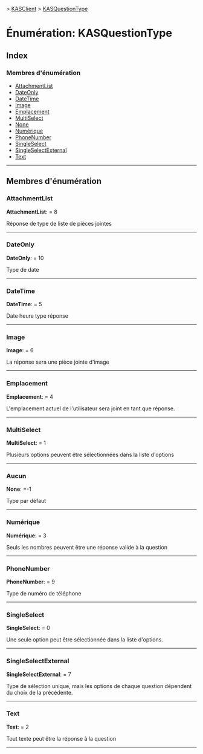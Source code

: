[](../README.md) > [KASClient](../modules/kasclient.md) > [KASQuestionType](../enums/kasclient.kasquestiontype.md)

# <a name="enumeration-kasquestiontype"></a>Énumération: KASQuestionType

## <a name="index"></a>Index

### <a name="enumeration-members"></a>Membres d'énumération

* [AttachmentList](kasclient.kasquestiontype.md#attachmentlist)
* [DateOnly](kasclient.kasquestiontype.md#dateonly)
* [DateTime](kasclient.kasquestiontype.md#datetime)
* [Image](kasclient.kasquestiontype.md#image)
* [Emplacement](kasclient.kasquestiontype.md#location)
* [MultiSelect](kasclient.kasquestiontype.md#multiselect)
* [None](kasclient.kasquestiontype.md#none)
* [Numérique](kasclient.kasquestiontype.md#numeric)
* [PhoneNumber](kasclient.kasquestiontype.md#phonenumber)
* [SingleSelect](kasclient.kasquestiontype.md#singleselect)
* [SingleSelectExternal](kasclient.kasquestiontype.md#singleselectexternal)
* [Text](kasclient.kasquestiontype.md#text)

---

## <a name="enumeration-members"></a>Membres d'énumération

<a id="attachmentlist"></a>

###  <a name="attachmentlist"></a>AttachmentList

**AttachmentList**: = 8

Réponse de type de liste de pièces jointes

___

<a id="dateonly"></a>

###  <a name="dateonly"></a>DateOnly

**DateOnly**: = 10

Type de date

___

<a id="datetime"></a>

###  <a name="datetime"></a>DateTime


**DateTime**: = 5

Date heure type réponse

___

<a id="image"></a>

###  <a name="image"></a>Image

**Image**: = 6

La réponse sera une pièce jointe d'image

___

<a id="location"></a>

###  <a name="location"></a>Emplacement

**Emplacement**: = 4

L'emplacement actuel de l'utilisateur sera joint en tant que réponse.

___

<a id="multiselect"></a>

###  <a name="multiselect"></a>MultiSelect

**MultiSelect**: = 1

Plusieurs options peuvent être sélectionnées dans la liste d'options

___

<a id="none"></a>

###  <a name="none"></a>Aucun

**None**: =-1

Type par défaut

___

<a id="numeric"></a>

###  <a name="numeric"></a>Numérique

**Numérique**: = 3

Seuls les nombres peuvent être une réponse valide à la question

___

<a id="phonenumber"></a>

###  <a name="phonenumber"></a>PhoneNumber

**PhoneNumber**: = 9

Type de numéro de téléphone

___

<a id="singleselect"></a>

###  <a name="singleselect"></a>SingleSelect

**SingleSelect**: = 0

Une seule option peut être sélectionnée dans la liste d'options.

___

<a id="singleselectexternal"></a>

###  <a name="singleselectexternal"></a>SingleSelectExternal

**SingleSelectExternal**: = 7

Type de sélection unique, mais les options de chaque question dépendent du choix de la précédente.

___

<a id="text"></a>

###  <a name="text"></a>Text

**Text**: = 2

Tout texte peut être la réponse à la question

___

